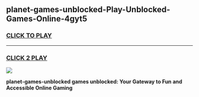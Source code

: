 
## planet-games-unblocked-Play-Unblocked-Games-Online-4gyt5
<h3>
<a href="https://premium76.site?title=planet-games-unblocked&ref=25A">CLICK TO PLAY</a></h3>
<hr>

<h3>
<a href="https://premium76.site?title=planet-games-unblocked&ref=25A">CLICK 2 PLAY</a>
  
</h3>

<a href="https://premium76.site?title=planet-games-unblocked&ref=25A"><img src="https://clearcache.store/games.png"></a>


**planet-games-unblocked games unblocked: Your Gateway to Fun and Accessible Online Gaming**
